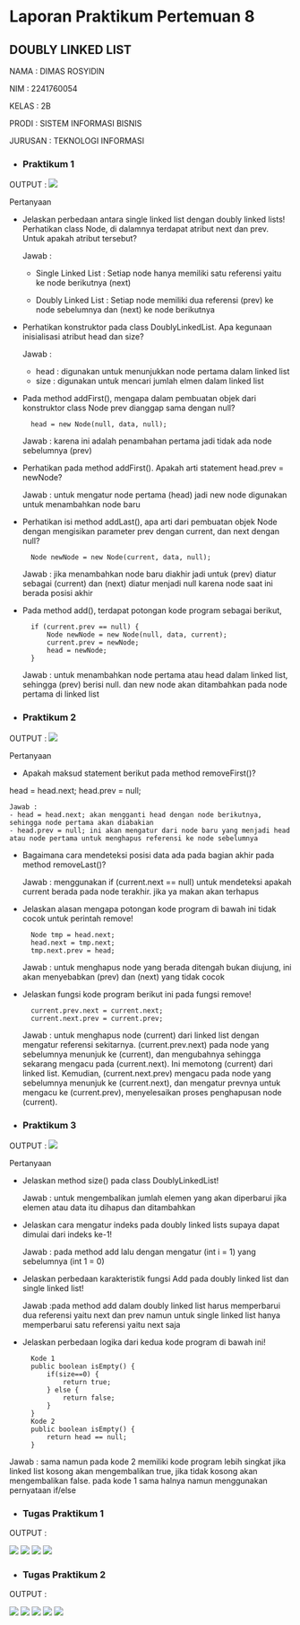 # Laporan Praktikum Pertemuan 8
## DOUBLY LINKED LIST
 
NAMA  : DIMAS ROSYIDIN

NIM   : 2241760054  

KELAS : 2B

PRODI : SISTEM INFORMASI BISNIS

JURUSAN : TEKNOLOGI INFORMASI


* ### Praktikum 1

OUTPUT :
<img src = "praktikum1.png">

Pertanyaan
- Jelaskan perbedaan antara single linked list dengan doubly linked lists!
Perhatikan class Node, di dalamnya terdapat atribut next dan prev. Untuk apakah atribut
tersebut?

    Jawab : 
    - Single Linked List : Setiap node hanya memiliki satu referensi yaitu ke node berikutnya (next)

    - Doubly Linked List : Setiap node memiliki dua referensi (prev) ke node sebelumnya dan (next) ke node berikutnya

- Perhatikan konstruktor pada class DoublyLinkedList. Apa kegunaan inisialisasi atribut head dan size?

    Jawab : 
    - head : digunakan untuk menunjukkan node pertama dalam linked list
    - size : digunakan untuk mencari jumlah elmen dalam linked list

- Pada method addFirst(), mengapa dalam pembuatan objek dari konstruktor class Node prev dianggap sama dengan null?

        head = new Node(null, data, null);


    Jawab : karena ini adalah penambahan pertama jadi tidak ada node sebelumnya (prev)

- Perhatikan pada method addFirst(). Apakah arti statement head.prev = newNode?

    Jawab : untuk mengatur node pertama (head) jadi new node digunakan untuk menambahkan node baru

- Perhatikan isi method addLast(), apa arti dari pembuatan objek Node dengan mengisikan parameter prev dengan current, dan next dengan null?

        Node newNode = new Node(current, data, null);

    Jawab : jika menambahkan node baru diakhir jadi untuk (prev) diatur sebagai (current) dan (next) diatur menjadi null karena node saat ini berada posisi akhir

- Pada method add(), terdapat potongan kode program sebagai berikut,

        if (current.prev == null) {
            Node newNode = new Node(null, data, current);
            current.prev = newNode;
            head = newNode;
        }     
    
    Jawab : untuk menambahkan node pertama atau head dalam linked list, sehingga (prev) berisi null. dan new node akan ditambahkan pada node pertama di linked list


* ### Praktikum 2

OUTPUT :
<img src = "praktikum2.png">

Pertanyaan

- Apakah maksud statement berikut pada method removeFirst()?

head = head.next;
head.prev = null;

    Jawab :
    - head = head.next; akan mengganti head dengan node berikutnya, sehingga node pertama akan diabakian
    - head.prev = null; ini akan mengatur dari node baru yang menjadi head atau node pertama untuk menghapus referensi ke node sebelumnya

- Bagaimana cara mendeteksi posisi data ada pada bagian akhir pada method removeLast()?

    Jawab : menggunakan if (current.next == null) untuk mendeteksi apakah current berada pada node terakhir. jika ya makan akan terhapus

- Jelaskan alasan mengapa potongan kode program di bawah ini tidak cocok untuk perintah remove!

        Node tmp = head.next;
        head.next = tmp.next;
        tmp.next.prev = head;

    Jawab : untuk menghapus node yang berada ditengah bukan diujung, ini akan menyebabkan (prev) dan (next) yang tidak cocok

- Jelaskan fungsi kode program berikut ini pada fungsi remove!

        current.prev.next = current.next;
        current.next.prev = current.prev;

    Jawab : untuk menghapus node (current) dari linked list dengan mengatur referensi sekitarnya. (current.prev.next) pada node yang sebelumnya menunjuk ke (current), dan mengubahnya sehingga sekarang mengacu pada (current.next). Ini memotong (current) dari linked list. Kemudian, (current.next.prev) mengacu pada node yang sebelumnya menunjuk ke (current.next), dan mengatur prevnya untuk mengacu ke (current.prev), menyelesaikan proses penghapusan node (current).



* ### Praktikum 3

OUTPUT :
<img src = "praktikum3.png">

Pertanyaan

- Jelaskan method size() pada class DoublyLinkedList!

    Jawab : untuk mengembalikan jumlah elemen yang akan diperbarui jika elemen atau data itu dihapus dan ditambahkan 

- Jelaskan cara mengatur indeks pada doubly linked lists supaya dapat dimulai dari indeks ke-1!

    Jawab : pada method add lalu dengan mengatur (int i = 1) yang sebelumnya (int 1 = 0)

- Jelaskan perbedaan karakteristik fungsi Add pada doubly linked list dan single linked list!

    Jawab :pada method add dalam doubly linked list harus memperbarui dua referensi yaitu next dan prev namun untuk single linked list hanya memperbarui satu referensi yaitu next saja

- Jelaskan perbedaan logika dari kedua kode program di bawah ini!

        Kode 1
        public boolean isEmpty() {
            if(size==0) {
                return true;
            } else {
                return false;
            }
        }
        Kode 2
        public boolean isEmpty() {
            return head == null;
        }

Jawab : sama namun pada kode 2 memiliki kode program lebih singkat jika linked list kosong akan mengembalikan true, jika tidak kosong akan mengembalikan false. pada kode 1 sama halnya namun menggunakan pernyataan if/else


* ### Tugas Praktikum 1

OUTPUT :



<img src = "tugas1.1.png">

<img src = "tugas1.2.png">

<img src = "tugas1,3.png">

<img src = "tugas1.4.png">



* ### Tugas Praktikum 2

OUTPUT :

<img src = "tugas2.1.png">

<img src = "tugas2.2.png">

<img src = "tugas2.3.png">

<img src = "tugas2.4.png">

<img src = "tugas2.5.png">
